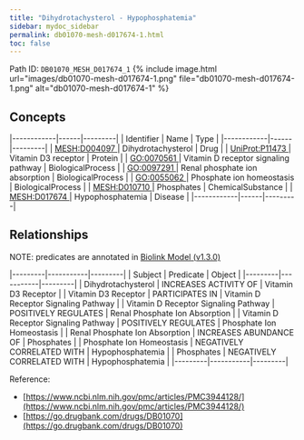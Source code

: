 ```yaml
---
title: "Dihydrotachysterol - Hypophosphatemia"
sidebar: mydoc_sidebar
permalink: db01070-mesh-d017674-1.html
toc: false 
---
```



Path ID: `DB01070_MESH_D017674_1`
{% include image.html url="images/db01070-mesh-d017674-1.png" file="db01070-mesh-d017674-1.png" alt="db01070-mesh-d017674-1" %}

## Concepts

|------------|------|---------|
| Identifier | Name | Type    |
|------------|------|---------|
| <a href="https://identifiers.org/MESH:D004097">MESH:D004097 </a> | Dihydrotachysterol | Drug |
| <a href="https://identifiers.org/UniProt:P11473">UniProt:P11473 </a> | Vitamin D3 receptor | Protein |
| <a href="https://identifiers.org/GO:0070561">GO:0070561 </a> | Vitamin D receptor signaling pathway | BiologicalProcess |
| <a href="https://identifiers.org/GO:0097291">GO:0097291 </a> | Renal phosphate ion absorption | BiologicalProcess |
| <a href="https://identifiers.org/GO:0055062">GO:0055062 </a> | Phosphate ion homeostasis | BiologicalProcess |
| <a href="https://identifiers.org/MESH:D010710">MESH:D010710 </a> | Phosphates | ChemicalSubstance |
| <a href="https://identifiers.org/MESH:D017674">MESH:D017674 </a> | Hypophosphatemia | Disease |
|------------|------|---------|

## Relationships


NOTE: predicates are annotated in <a href="https://github.com/biolink/biolink-model/releases/tag/v1.3.0">Biolink Model (v1.3.0)</a>

|---------|-----------|---------|
| Subject | Predicate | Object  |
|---------|-----------|---------|
| Dihydrotachysterol | INCREASES ACTIVITY OF | Vitamin D3 Receptor |
| Vitamin D3 Receptor | PARTICIPATES IN | Vitamin D Receptor Signaling Pathway |
| Vitamin D Receptor Signaling Pathway | POSITIVELY REGULATES | Renal Phosphate Ion Absorption |
| Vitamin D Receptor Signaling Pathway | POSITIVELY REGULATES | Phosphate Ion Homeostasis |
| Renal Phosphate Ion Absorption | INCREASES ABUNDANCE OF | Phosphates |
| Phosphate Ion Homeostasis | NEGATIVELY CORRELATED WITH | Hypophosphatemia |
| Phosphates | NEGATIVELY CORRELATED WITH | Hypophosphatemia |
|---------|-----------|---------|

Reference: 
  - [https://www.ncbi.nlm.nih.gov/pmc/articles/PMC3944128/](https://www.ncbi.nlm.nih.gov/pmc/articles/PMC3944128/)
  - [https://go.drugbank.com/drugs/DB01070](https://go.drugbank.com/drugs/DB01070)
